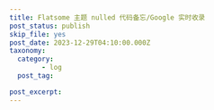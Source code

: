 ```yaml
---
title: Flatsome 主题 nulled 代码备忘/Google 实时收录
post_status: publish
skip_file: yes
post_date: 2023-12-29T04:10:00.000Z
taxonomy:
  category:
        - log
  post_tag:

post_excerpt: 
---
```


